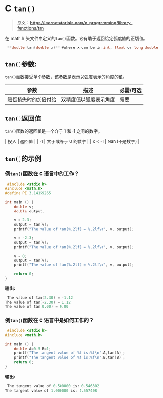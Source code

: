 # C `tan()`

> 原文：<https://learnetutorials.com/c-programming/library-functions/tan>

在 math.h 头文件中定义的`tan()`函数。它有助于返回给定弧度值的正切值。

```c
 **double tan(double x)** #where x can be in int, float or long double 

```

## `tan()`参数:

`tan()`函数接受单个参数，该参数是表示以弧度表示的角度的值。

| 参数 | 描述 | 必需/可选 |
| --- | --- | --- |
| 赔偿损失时的加倍付给 | 双精度值以弧度表示角度 | 需要 |

## `tan()`返回值

`tan()`函数的返回值是一个介于 1 和-1 之间的数字。

| 投入 | 返回值 |
| -1 | 大于或等于 0 的数字 |
| x < -1 | NaN(不是数字) |

## `tan()`的示例

### 例`tan()`函数在 C 语言中的工作？

```c
 #include <stdio.h>
#include <math.h>
#define PI 3.14159265

int main () {
    double v;
    double output;

    v = 2.3;
    output = tan(v);
    printf("The value of tan(%.2lf) = %.2lf\n", v, output);

    v = -2.3;
    output = tan(v);
    printf("The value of tan(%.2lf) = %.2lf\n", v, output);

    v = 0;
    output = tan(v);
    printf("The value of tan(%.2lf) = %.2lf\n", v, output);

    return 0;
} 

```

**输出:**

```c
 The value of tan(2.30) = -1.12
The value of tan(-2.30) = 1.12
The value of tan(0.00) = 0.00 
```

### 例`tan()`函数在 C 语言中是如何工作的？

```c
 #include <stdio.h>
#include <math.h>

int main () {
    double A=0.5,B=1;
    printf("The tangent value of %f is:%f\n",A,tan(A));
    printf("The tangent value of %f is:%f\n",B,tan(B));
    return 0;
} 

```

**输出:**

```c
 The tangent value of 0.500000 is: 0.546302
The tangent value of 1.000000 is: 1.557408 
```